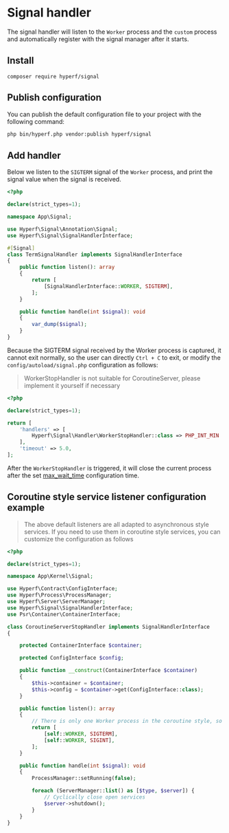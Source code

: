 # Signal handler

The signal handler will listen to the `Worker` process and the `custom` process and automatically register with the signal manager after it starts.

## Install

```
composer require hyperf/signal
```

## Publish configuration

You can publish the default configuration file to your project with the following command:

```bash
php bin/hyperf.php vendor:publish hyperf/signal
```

## Add handler

Below we listen to the `SIGTERM` signal of the `Worker` process, and print the signal value when the signal is received.

```php
<?php

declare(strict_types=1);

namespace App\Signal;

use Hyperf\Signal\Annotation\Signal;
use Hyperf\Signal\SignalHandlerInterface;

#[Signal]
class TermSignalHandler implements SignalHandlerInterface
{
    public function listen(): array
    {
        return [
            [SignalHandlerInterface::WORKER, SIGTERM],
        ];
    }

    public function handle(int $signal): void
    {
        var_dump($signal);
    }
}

```

Because the SIGTERM signal received by the Worker process is captured, it cannot exit normally, so the user can directly `Ctrl + C` to exit, or modify the `config/autoload/signal.php` configuration as follows:

> WorkerStopHandler is not suitable for CoroutineServer, please implement it yourself if necessary

```php
<?php

declare(strict_types=1);

return [
    'handlers' => [
        Hyperf\Signal\Handler\WorkerStopHandler::class => PHP_INT_MIN
    ],
    'timeout' => 5.0,
];
```

After the `WorkerStopHandler` is triggered, it will close the current process after the set [max_wait_time](https://wiki.swoole.com/#/server/setting?id=max_wait_time) configuration time.

## Coroutine style service listener configuration example

> The above default listeners are all adapted to asynchronous style services. If you need to use them in coroutine style services, you can customize the configuration as follows

```php
<?php

declare(strict_types=1);

namespace App\Kernel\Signal;

use Hyperf\Contract\ConfigInterface;
use Hyperf\Process\ProcessManager;
use Hyperf\Server\ServerManager;
use Hyperf\Signal\SignalHandlerInterface;
use Psr\Container\ContainerInterface;

class CoroutineServerStopHandler implements SignalHandlerInterface
{

    protected ContainerInterface $container;

    protected ConfigInterface $config;

    public function __construct(ContainerInterface $container)
    {
        $this->container = $container;
        $this->config = $container->get(ConfigInterface::class);
    }

    public function listen(): array
    {
        // There is only one Worker process in the coroutine style, so you only need to monitor the WORKER here.
        return [
            [self::WORKER, SIGTERM],
            [self::WORKER, SIGINT],
        ];
    }

    public function handle(int $signal): void
    {
        ProcessManager::setRunning(false);

        foreach (ServerManager::list() as [$type, $server]) {
            // Cyclically close open services
            $server->shutdown();
        }
    }
}

```
